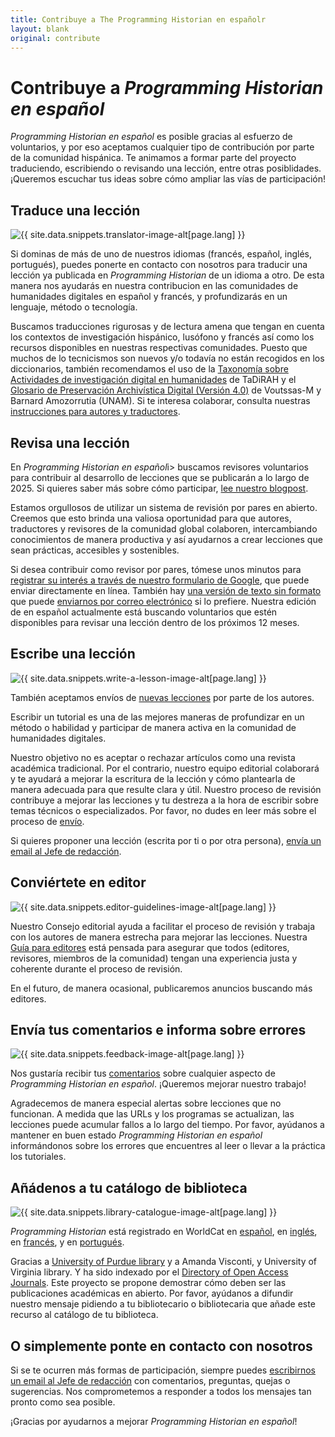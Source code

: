 ```yaml
---
title: Contribuye a The Programming Historian en españolr
layout: blank
original: contribute
---
```


# Contribuye a *Programming Historian en español*

_Programming Historian en español_ es posible gracias al esfuerzo de voluntarios, y por eso aceptamos cualquier tipo de contribución por parte de la comunidad hispánica. Te animamos a formar parte del proyecto traduciendo, escribiendo o revisando una lección, entre otras posiblidades. ¡Queremos escuchar tus ideas sobre cómo ampliar las vías de participación!

## Traduce una lección

<img src="/images/translator.png" class="garnish rounded float-right" alt="{{ site.data.snippets.translator-image-alt[page.lang] }}"/>

Si dominas de más de uno de nuestros idiomas (francés, español, inglés, portugués), puedes ponerte en contacto con nosotros para traducir una lección ya publicada en _Programming Historian_ de un idioma a otro. De esta manera nos ayudarás en nuestra contribucion en las comunidades de humanidades digitales en español y francés, y profundizarás en un lenguaje, método o tecnología.

Buscamos traducciones rigurosas y de lectura amena que tengan en cuenta los contextos de investigación hispánico, lusófono y francés así como los recursos disponibles en nuestras respectivas comunidades. Puesto que muchos de lo tecnicismos son nuevos y/o todavía no están recogidos en los diccionarios, también recomendamos el uso de la [Taxonomía sobre Actividades de investigación digital en humanidades](http://vocabularios.caicyt.gov.ar/portalthes/index.php?v=42) de TaDiRAH y el [Glosario de Preservación Archivística Digital (Versión 4.0)](http://www.mecd.gob.es/planes-nacionales/dam/jcr:f20a4ba1-0ed2-445d-9be9-b8b0382562ea/mex-glosario-interpares-total0112.pdf) de Voutssas-M y Barnard Amozorrutia (UNAM).
Si te interesa colaborar, consulta nuestras [instrucciones para autores y traductores](/es/guia-para-autores.html).

## Revisa una lección

<div class="alert alert-success">
En <i>Programming Historian en español</i>i> buscamos revisores voluntarios para contribuir al desarrollo de lecciones que se publicarán a lo largo de 2025. Si quieres saber más sobre cómo participar, <a href="/posts/es-buscamos revisores">lee nuestro blogpost</a>.
</div>

Estamos orgullosos de utilizar un sistema de revisión por pares en abierto. Creemos que esto brinda una valiosa oportunidad para que autores, traductores y revisores de la comunidad global colaboren, intercambiando conocimientos de manera productiva y así ayudarnos a crear lecciones que sean prácticas, accesibles y sostenibles. 

Si desea contribuir como revisor por pares, tómese unos minutos para [registrar su interés a través de nuestro formulario de Google](https://forms.gle/L1vXpoave9P7M7U76), que puede enviar directamente en línea. También hay [una versión de texto sin formato](/assets/forms/es-ph-revisión-por-pares-formulario.txt) que puede [enviarnos por correo electrónico](mailto:publishing.assistant@programminghistorian.org) si lo prefiere. Nuestra edición de en español actualmente está buscando voluntarios que estén disponibles para revisar una lección dentro de los próximos 12 meses.

## Escribe una lección

<img src="/images/author-sm.png" class="garnish rounded float-right" alt="{{ site.data.snippets.write-a-lesson-image-alt[page.lang] }}" />

También aceptamos envíos de [nuevas lecciones] por parte de los autores.

Escribir un tutorial es una de las mejores maneras de profundizar en un método o habilidad y participar de manera activa en la comunidad de humanidades digitales.

Nuestro objetivo no es aceptar o rechazar artículos como una revista académica tradicional. Por el contrario, nuestro equipo editorial colaborará y te ayudará a mejorar la escritura de la lección y cómo plantearla de manera adecuada para que resulte clara y útil. Nuestro proceso de revisión contribuye a mejorar las lecciones y tu destreza a la hora de escribir sobre temas técnicos o especializados. Por favor, no dudes en leer más sobre el proceso de [envío].

Si quieres proponer una lección (escrita por ti o por otra persona), [envía un email al Jefe de redacción](mailto:espanol@programminghistorian.org).

## Conviértete en editor

<img src="/gallery/editor-guidelines.png" class="garnish rounded float-right" alt="{{ site.data.snippets.editor-guidelines-image-alt[page.lang] }}" />


Nuestro Consejo editorial ayuda a facilitar el proceso de revisión y trabaja con los autores de manera estrecha para mejorar las lecciones. Nuestra [Guía para editores] está pensada para asegurar que todos (editores, revisores, miembros de la comunidad) tengan una experiencia justa y coherente durante el proceso de revisión.

En el futuro, de manera ocasional, publicaremos anuncios buscando más editores.

## Envía tus comentarios e informa sobre errores

<img src="/images/reader-sm.png" class="garnish rounded float-right" alt="{{ site.data.snippets.feedback-image-alt[page.lang] }}" />


Nos gustaría recibir tus [comentarios] sobre cualquier aspecto de _Programming Historian en español_. ¡Queremos mejorar nuestro trabajo!

Agradecemos de manera especial alertas sobre lecciones que no funcionan. A medida que las URLs y los programas se actualizan, las lecciones puede acumular fallos a lo largo del tiempo. Por favor, ayúdanos a mantener en buen estado _Programming Historian en español_ informándonos sobre los errores que encuentres al leer o llevar a la práctica los tutoriales.


## Añádenos a tu catálogo de biblioteca

<img src="/images/library-catalogue.png" class="garnish float-right" alt="{{ site.data.snippets.library-catalogue-image-alt[page.lang] }}" />


_Programming Historian_ está registrado en WorldCat en [español](https://www.worldcat.org/title/programming-historian-en-espanol/oclc/1061292935&referer=brief_results), en [inglés](http://www.worldcat.org/title/programming-historian/oclc/951537099), en [francés](https://uva.worldcat.org/title/programming-historian-en-franais/oclc/1104391842), y en [portugués](https://search.worldcat.org/title/1332987197).

Gracias a [University of Purdue library] y a Amanda Visconti, y University of Virginia library. Y ha sido indexado por el [Directory of Open Access Journals].
Este proyecto se propone demostrar cómo deben ser las publicaciones académicas en abierto. Por favor, ayúdanos a difundir nuestro mensaje pidiendo a tu bibliotecario o bibliotecaria que añade este recurso al catálogo de tu biblioteca.



## O simplemente ponte en contacto con nosotros

Si se te ocurren más formas de participación, siempre puedes [escribirnos un email al Jefe de redacción](mailto:espanol@programminghistorian.org) con comentarios, preguntas, quejas o sugerencias. Nos comprometemos a responder a todos los mensajes tan pronto como sea posible.

¡Gracias por ayudarnos a mejorar _Programming Historian en español_!



[nuevas lecciones]: /es/guia-para-autores
[envío]: /es/guia-para-autores
[revisores]: /es/guia-para-revisores
[Guía para editores]: /es/guia-para-revisores
[comentarios]: /es/retroalimentacion
[WorldCat]: http://www.worldcat.org/title/programming-historian/oclc/951537099
[University of Purdue library]: http://purdue-primo-prod.hosted.exlibrisgroup.com/primo_library/libweb/action/dlDisplay.do?vid=PURDUE&search_scope=everything&docId=PURDUE_ALMA51671812890001081&fn=permalink
[Directory of Open Access Journals]: https://doaj.org/toc/2397-2068
